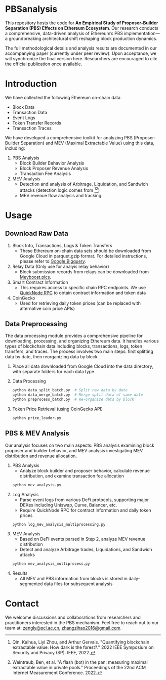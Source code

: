 # PBSanalysis

This repository hosts the code for **An Empirical Study of Proposer-Builder Separation (PBS) Effects on Ethereum Ecosystem**. Our research conducts a comprehensive, data-driven analysis of Ethereum’s PBS implementation—a groundbreaking architectural shift reshaping block production dynamics.

The full methodological details and analysis results are documented in our accompanying paper (currently under peer review). Upon acceptance, we will synchronize the final version here. Researchers are encouraged to cite the official publication once available.

# Introduction
We have collected the following Ethereum on-chain data:
- Block Data
- Transaction Data
- Event Logs
- Token Transfer Records
- Transaction Traces

We have developed a comprehensive toolkit for analyzing PBS (Proposer-Builder Separation) and MEV (Maximal Extractable Value) using this data, including:

1. PBS Analysis
   - Block Builder Behavior Analysis
   - Block Proposer Revenue Analysis
   - Transaction Fee Analysis
2. MEV Analysis
   - Detection and analysis of Arbitrage, Liquidation, and Sandwich attacks (detection logic comes from [^qin2022][^weintraub2022])
   - MEV revenue flow analysis and tracking

# Usage

## Download Raw Data
1. Block Info, Transactions, Logs & Token Transfers
    - These Ethereum on-chain data sets should be downloaded from Google Cloud in parquet.gzip format. For detailed instructions, please refer to [Google Bigquery](https://cloud.google.com/blog/products/data-analytics/ethereum-bigquery-public-dataset-smart-contract-analytics).
2. Relay Data (Only use for analyis relay behavior)
    - Block submission records from relays can be downloaded from [Mevboost.pics](https://mevboost.pics/data.html).
3. Smart Contract Information
    - This requires access to specific chain RPC endpoints. We use [QuickNode RPC](https://www.quicknode.com/docs/ethereum) to obtain contract information and token data
4. CoinGecko
    - Used for retrieving daily token prices (can be replaced with alternative coin price APIs)

## Data Preprocessing
The data processing module provides a comprehensive pipeline for downloading, processing, and organizing Ethereum data. It handles various types of blockchain data including blocks, transactions, logs, token transfers, and traces. The process involves two main steps: first splitting data by date, then reorganizing data by block.

1. Place all data downloaded from Google Cloud into the data directory, with separate folders for each data type

2. Data Processing
    ```bash
    python data_split_batch.py  # Split raw data by date
    python data_merge_batch.py  # Merge split data of same date
    python preprocess_batch.py  # Re-organize data by block
    ```
3. Token Price Retrieval (using CoinGecko API)
    ```bash
    python price_loader.py
    ```

## PBS & MEV Analysis
Our analysis focuses on two main aspects: PBS analysis examining block proposer and builder behavior, and MEV analysis investigating MEV distribution and revenue allocation.

1. PBS Analysis
    - Analyze block builder and proposer behavior, calculate revenue distribution, and examine transaction fee allocation
    ```bash
    python mev_analysis.py
    ```
2. Log Analysis
    - Parse event logs from various DeFi protocols, supporting major DEXes including Uniswap, Curve, Balancer, etc.
    - Require QuickNode RPC for contract information and daily token prices
    ```bash
    python log_mev_analysis_multiprocessing.py
    ```
3. MEV Analysis
    - Based on DeFi events parsed in Step 2, analyze MEV revenue distribution
    - Detect and analyze Arbitrage trades, Liquidations, and Sandwich attacks
    ```bash
    python mev_analysis_multiprocess.py
    ```
4. Results
    - All MEV and PBS information from blocks is stored in daily-segmented data files for subsequent analysis

[^qin2022]: Qin, Kaihua, Liyi Zhou, and Arthur Gervais. "Quantifying blockchain extractable value: How dark is the forest?." 2022 IEEE Symposium on Security and Privacy (SP). IEEE, 2022.
[^weintraub2022]: Weintraub, Ben, et al. "A flash (bot) in the pan: measuring maximal extractable value in private pools." Proceedings of the 22nd ACM Internet Measurement Conference. 2022.

# Contact
We welcome discussions and collaborations from researchers and practitioners interested in the PBS mechanism. Feel free to reach out to our team at: zengly@pcl.ac.cn, zhangzihao2016@gmail.com.
